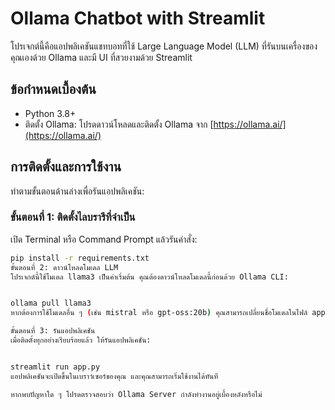 # Ollama Chatbot with Streamlit

โปรเจกต์นี้คือแอปพลิเคชันแชทบอทที่ใช้ Large Language Model (LLM) ที่รันบนเครื่องของคุณเองด้วย Ollama และมี UI ที่สวยงามด้วย Streamlit

## ข้อกำหนดเบื้องต้น

- Python 3.8+
- ติดตั้ง Ollama: โปรดดาวน์โหลดและติดตั้ง Ollama จาก [https://ollama.ai/](https://ollama.ai/)

## การติดตั้งและการใช้งาน

ทำตามขั้นตอนด้านล่างเพื่อรันแอปพลิเคชัน:

### ขั้นตอนที่ 1: ติดตั้งไลบรารีที่จำเป็น

เปิด Terminal หรือ Command Prompt แล้วรันคำสั่ง:
```bash
pip install -r requirements.txt
ขั้นตอนที่ 2: ดาวน์โหลดโมเดล LLM
โปรเจกต์นี้ใช้โมเดล llama3 เป็นค่าเริ่มต้น คุณต้องดาวน์โหลดโมเดลนี้ก่อนด้วย Ollama CLI:


ollama pull llama3
หากต้องการใช้โมเดลอื่น ๆ (เช่น mistral หรือ gpt-oss:20b) คุณสามารถเปลี่ยนชื่อโมเดลในไฟล์ app.py และรันคำสั่ง ollama pull สำหรับโมเดลนั้น ๆ

ขั้นตอนที่ 3: รันแอปพลิเคชัน
เมื่อติดตั้งทุกอย่างเรียบร้อยแล้ว ให้รันแอปพลิเคชัน:


streamlit run app.py
แอปพลิเคชันจะเปิดขึ้นในเบราว์เซอร์ของคุณ และคุณสามารถเริ่มใช้งานได้ทันที

หากพบปัญหาใด ๆ โปรดตรวจสอบว่า Ollama Server กำลังทำงานอยู่เบื้องหลังหรือไม่